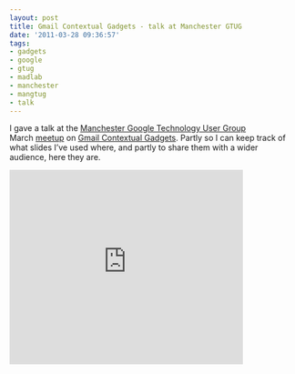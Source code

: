 ```yaml
---
layout: post
title: Gmail Contextual Gadgets - talk at Manchester GTUG
date: '2011-03-28 09:36:57'
tags:
- gadgets
- google
- gtug
- madlab
- manchester
- mangtug
- talk
---
```



I gave a talk at the [Manchester Google Technology User Group](http://www.gtugs.org/chapter.jsp?id=1023) March [meetup](http://www.meetup.com/mangtug/events/16557449/) on [Gmail Contextual Gadgets](http://www.pipetree.com/qmacro/blog/2010/06/getting-started-with-gmail-contextual-gadgets/). Partly so I can keep track of what slides I’ve used where, and partly to share them with a wider audience, here they are.

<iframe frameborder="0" height="342" src="https://docs.google.com/present/embed?id=dcjt66v8_235cp9kttfs" width="410"></iframe>


